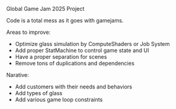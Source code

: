 Global Game Jam 2025 Project

Code is a total mess as it goes with gamejams. 

Areas to improve: 
- Optimize glass simulation by ComputeShaders or Job System
- Add proper StatMachine to control game state and UI
- Have a proper separation for scenes
- Remove tons of duplications and dependencies

Narative: 
- Add customers with their needs and behaviors
- Add types of glass
- Add various game loop constraints
